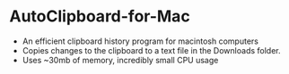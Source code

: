 # AutoClipboard-for-Mac
- An efficient clipboard history program for macintosh computers
- Copies changes to the clipboard to a text file in the Downloads folder.
- Uses ~30mb of memory, incredibly small CPU usage
